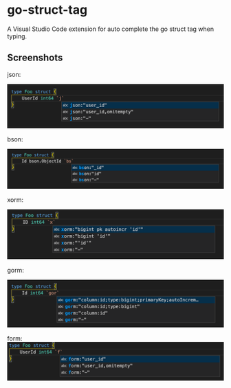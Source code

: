 # go-struct-tag

A Visual Studio Code extension for auto complete the go struct tag when typing.


## Screenshots

json:

![json](https://raw.githubusercontent.com/guyanyijiu/images/master/20201023164522.png)

bson:

![bson](https://raw.githubusercontent.com/guyanyijiu/images/master/20201023164530.png)

xorm:

![xorm](https://raw.githubusercontent.com/guyanyijiu/images/master/20201023164517.png)

gorm:

![gorm](https://raw.githubusercontent.com/guyanyijiu/images/master/20201023173315.png)

form:
![form](https://raw.githubusercontent.com/guyanyijiu/images/master/20210111195936.png)